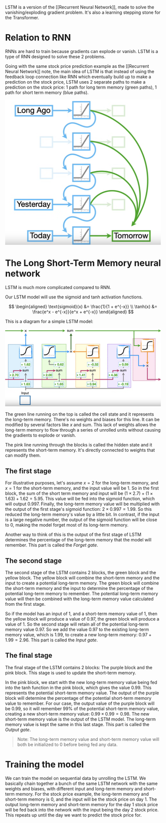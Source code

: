 LSTM is a version of the [[Recurrent Neural Network]], made to solve the vanishing/exploding gradient problem. It's also a learning stepping stone for the Transformer.

# Relation to RNN

RNNs are hard to train because gradients can explode or vanish. LSTM is a type of RNN designed to solve these 2 problems.

Going with the same stock price prediction example as the [[Recurrent Neural Network]] note, the main idea of LSTM is that instead of using the feedback loop connection like RNN which eventually build up to make a prediction on the stock price, LSTM uses 2 separate paths to make a prediction on the stock price: 1 path for long term memory (green paths), 1 path for short term memory (blue paths).

![](./Assets/lstm-stock-price-example-long-short-mem-paths.png)

# The Long Short-Term Memory neural network

LSTM is much more complicated compared to RNN.

Our LSTM model will use the sigmoid and tanh activation functions.

$$
\begin{aligned}
\text{sigmoid}(x) &= \frac{1}{1 + e^{-x}}
\\
\tanh(x) &= \frac{e^x - e^{-x}}{e^x + e^{-x}}
\end{aligned}
$$

This is a diagram for a simple LSTM model:

![](./Assets/lstm-model-diagram.png)

The green line running on the top is called the cell state and it represents the long-term memory. There's no weights and biases for this line. It can be modified by several factors like $x$ and $\text{sum}$. This lack of weights allows the long-term memory to flow through a series of unrolled units without causing the gradients to explode or vanish.

The pink line running through the blocks is called the hidden state and it represents the short-term memory. It's directly connected to weights that can modify them.

## The first stage

For illustrative purposes, let's assume $x = 2$ for the long-term memory, and $x = 1$ for the short-term memory, and the input value will be 1. So in the first block, the sum of the short term memory and input will be $(1 \times 2.7) + (1 \times 1.63) + 1.62 = 5.95$. This value will be fed into the sigmoid function, which will output $0.997$. Finally, the long-term memory value will be multiplied with the output of the first stage's sigmoid function: $2 \times 0.997 = 1.99$. So this reduced the long-term memory's value by a little bit. In contrast, if the input is a large negative number, the output of the sigmoid function will be close to 0, making the model forget most of its long-term memory.

Another way to think of this is the output of the first stage of LSTM determines the percentage of the long-term memory that the model will remember. This part is called the *Forget gate*.

## The second stage

The second stage of the LSTM contains 2 blocks, the green block and the yellow block. The yellow block will combine the short-term memory and the input to create a potential long-term memory. The green block will combine the short-term memory and the input to determine the percentage of the potential long-term memory to remember. The potential long-term memory value will then be combined with the long-term memory value calculated from the first stage.

So if the model has an input of 1, and a short-term memory value of 1, then the yellow block will produce a value of 0.97, the green block will produce a value of 1. So the second stage will retain all of the potential long-term memory value 0.97. So we add the value 0.97 to the existing long-term memory value, which is 1.99, to create a new long-term memory: $0.97 + 1.99 = 2.96$. This part is called the *Input gate*.

## The final stage

The final stage of the LSTM contains 2 blocks: The purple block and the pink block. This stage is used to update the short-term memory.

In the pink block, we start with the new long-term memory value being fed into the tanh function in the pink block, which gives the value 0.99. This represents the potential short-term memory value. The output of the purple block will determine the percentage of the potential short-term memory value to remember. For our case, the output value of the purple block will be 0.99, so it will remember 99% of the potential short-term memory value, creating a new short-term memory value: $0.99 \times 0.99 = 0.98$. The new short-term memory value is the output of the LSTM model. The long-term memory value is kept the same in this last stage. This part is called the *Output gate*.

> Note: The long-term memory value and short-term memory value will both be initialized to 0 before being fed any data.

# Training the model

We can train the model on sequential data by unrolling the LSTM. We basically chain together a bunch of the same LSTM network with the same weights and biases, with different input and long-term memory and short-term memory. For the stock price example, the long-term memory and short-term memory is 0, and the input will be the stock price on day 1. The output long-term memory and short-term memory for the day 1 stock price will be fed back into the network with the input being the day 2 stock price. This repeats up until the day we want to predict the stock price for.